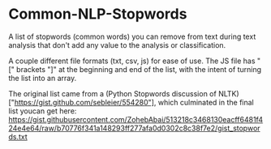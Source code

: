 # Common-NLP-Stopwords
A list of stopwords (common words) you can remove from text during text analysis that don't add any value to the analysis or classification.

A couple different file formats (txt, csv, js) for ease of use. The JS file has "[" brackets "]" at the beginning and end of the list, with the intent of turning the list into an array.

The original list came from a (Python Stopwords discussion of NLTK)["https://gist.github.com/sebleier/554280"], which culminated in the final list youcan get here:
https://gist.githubusercontent.com/ZohebAbai/513218c3468130eacff6481f424e4e64/raw/b70776f341a148293ff277afa0d0302c8c38f7e2/gist_stopwords.txt
